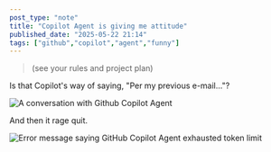```yaml
---
post_type: "note" 
title: "Copilot Agent is giving me attitude"
published_date: "2025-05-22 21:14"
tags: ["github","copilot","agent","funny"]
---
```


> (see your rules and project plan)

Is that Copilot's way of saying, "Per my previous e-mail..."?

![A conversation with Github Copilot Agent](/files/images/sassy-copilot-agent.png)

And then it rage quit.

![Error message saying GitHub Copilot Agent exhausted token limit](/files/images/copilot-agent-quit.png)